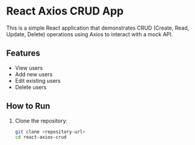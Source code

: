 # React Axios CRUD App

This is a simple React application that demonstrates CRUD (Create, Read, Update, Delete) operations using Axios to interact with a mock API.

## Features
- View users
- Add new users
- Edit existing users
- Delete users

## How to Run

1. Clone the repository:
   ```bash
   git clone <repository-url>
   cd react-axios-crud
